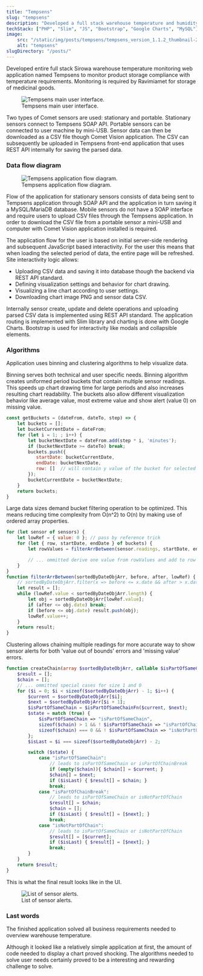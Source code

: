 ```yaml
---
title: "Tempsens"
slug: "tempsens"
description: "Developed a full stack warehouse temperature and humidity monitoring system. Implemented SOAP and REST APIs for backend and chart visualization for frontend. Implemented binning and clustering algorithms for data visualization and alert observation."
techStack: ["PHP", "Slim", "JS", "Bootstrap", "Google Charts", "MySQL"]
image:
    src: "/static/img/posts/tempsens/tempsens_version_1.1.2_thumbnail-2.png"
    alt: "tempsens"
slugDirectory: "/posts/"
---
```

Developed entire full stack Sirowa warehouse temperature monitoring web application named Tempsens to monitor product storage compliance with temperature requirements.
Monitoring is required by Ravimiamet for storage of medicinal goods.


<figure>
    <img src="/static/img/posts/tempsens/tempsens_version_1.1.2_thumbnail.jpg" alt="Tempsens main user interface." />
    <figcaption>Tempsens main user interface.</figcaption>
</figure>

Two types of Comet sensors are used: stationary and portable.
Stationary sensors connect to Tempsens SOAP API.
Portable sensors can be connected to user machine by mini-USB.
Sensor data can then be downloaded as a CSV file though Comet Vision application.
The CSV can subsequently be uploaded in Tempsens front-end application that uses REST API internally for saving the parsed data.

### Data flow diagram


<figure>
    <img src="/static/img/posts/tempsens/tempsens-logic-diagram-4.png" alt="Tempsens application flow diagram." />
    <figcaption>Tempsens application flow diagram.</figcaption>
</figure>

Flow of the application for stationary sensors consists of data being sent to Tempsens application through SOAP API and the application in turn saving it a MySQL/MariaDB database.
Mobile sensors do not have a SOAP interface and require users to upload CSV files through the Tempsens application.
In order to download the CSV file from a portable sensor a mini-USB and computer with Comet Vision application installed is required. 

The application flow for the user is based on initial server-side rendering and subsequent JavaScript based interactivity. 
For the user this means that when loading the selected period of data, the entire page will be refreshed. 
Site interactivity logic allows:

* Uploading CSV data and saving it into database though the backend via REST API standard.
* Defining visualization settings and behavior for chart drawing.
* Visualizing a line chart according to user settings.
* Downloading chart image PNG and sensor data CSV.

Internally sensor create, update and delete operations and uploading parsed CSV data is implemented using REST API standard.
The application routing is implemented with Slim library and charting is done with Google Charts.
Bootstrap is used for interactivity like modals and collapsible elements. 

### Algorithms

Application uses binning and clustering algorithms to help visualize data. 

Binning serves both technical and user specific needs.
Binning algorithm creates uniformed period buckets that contain multiple sensor readings.
This speeds up chart drawing time for large periods and also increases resulting chart readability.
The buckets also allow different visualization behavior like average value, most extreme value and show alert (value 0) on missing value.

```js
const getBuckets = (dateFrom, dateTo, step) => {
    let buckets = [];
    let bucketCurrentDate = dateFrom;
    for (let i = 1; ; i++) {
        let bucketNextDate = dateFrom.add(step * i, 'minutes');
        if (bucketNextDate >= dateTo) break;
        buckets.push({
           startDate: bucketCurrentDate,
           endDate: bucketNextDate,
           row: []  // will contain y value of the bucket for selected sensors
        });
        bucketCurrentDate = bucketNextDate;
    }
    return buckets;
}
```

Large data sizes demand bucket filtering operation to be optimized.
This means reducing time complexity from O(n^2) to O(n) by making use of ordered array properties. 

```js
for (let sensor of sensors) {
    let lowRef = { value: 0 }; // pass by reference trick
    for (let { row, startDate, endDate } of buckets) {
        let rowValues = filterArrBetween(sensor.readings, startDate, endDate, lowRef);

        // ... ommitted derive one value from rowValues and add to row
    }
}
function filterArrBetween(sortedByDateObjArr, before, after, lowRef) {
    // sortedByDateObjArr.filter(x => before <= x.date && after > x.date);  // too slow
    let result = [];
    while (lowRef.value < sortedByDateObjArr.length) {
        let obj = sortedByDateObjArr[lowRef.value];
        if (after <= obj.date) break;
        if (before <= obj.date) result.push(obj);
        lowRef.value++;
    }
    return result;
}
```

Clustering allows chaining multiple readings for more accurate way to show sensor alerts for both 'value out of bounds' errors and 'missing value' errors. 

```php
function createChain(array $sortedByDateObjArr, callable $isPartOfSameChainFn): array {
    $result = [];
    $chain = [];
    // ... ommitted special cases for size 1 and 0
    for ($i = 0; $i < sizeof($sortedByDateObjArr) - 1; $i++) {
        $current = $sortedByDateObjArr[$i];
        $next = $sortedByDateObjArr[$i + 1];
        $isPartOfSameChain = $isPartOfSameChainFn($current, $next);
        $state = match (true) {
            $isPartOfSameChain => "isPartOfSameChain",
            sizeof($chain) > 1 && ! $isPartOfSameChain => "isPartOfChainBreak",
            sizeof($chain) === 0 && ! $isPartOfSameChain => "isNotPartOfChain",
        };
        $isLast = $i === sizeof($sortedByDateObjArr) - 2;

        switch ($state) {
            case "isPartOfSameChain":
                // leads to isPartOfSameChain or isPartOfChainBreak
                if (empty($chain)){ $chain[] = $current; }
                $chain[] = $next;
                if ($isLast) { $result[] = $chain; }
                break;
            case "isPartOfChainBreak":
                // leads to isPartOfSameChain or isNotPartOfChain
                $result[] = $chain;
                $chain = [];
                if ($isLast) { $result[] = [$next]; }
                break;
            case "isNotPartOfChain":
                // leads to isPartOfSameChain or isNotPartOfChain
                $result[] = [$current];
                if ($isLast) { $result[] = [$next]; }
                break;
        }
    }
    return $result;
}
```

This is what the final result looks like in the UI. 

<figure>
    <img src="/static/img/posts/tempsens/tempsens-alerts.png" alt="List of sensor alerts." />
    <figcaption>List of sensor alerts.</figcaption>
</figure>

### Last words

The finished application solved all business requirements needed to overview warehouse temperature.

Although it looked like a relatively simple application at first, the amount of code needed to display a chart proved shocking.
The algorithms needed to solve user needs certainly proved to be a interesting and rewarding challenge to solve.

